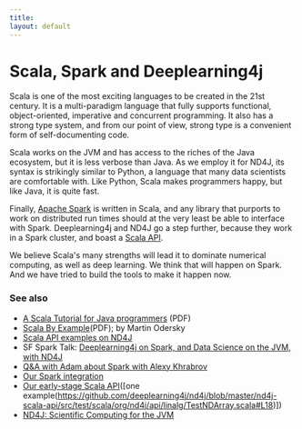```yaml
---
title: 
layout: default
---
```


# Scala, Spark and Deeplearning4j

Scala is one of the most exciting languages to be created in the 21st century. It is a multi-paradigm language that fully supports functional, object-oriented, imperative and concurrent programming. It also has a strong type system, and from our point of view, strong type is a convenient form of self-documenting code.

Scala works on the JVM and has access to the riches of the Java ecosystem, but it is less verbose than Java. As we employ it for ND4J, its syntax is strikingly similar to Python, a language that many data scientists are comfortable with. Like Python, Scala makes programmers happy, but like Java, it is quite fast. 

Finally, [Apache Spark](https://github.com/deeplearning4j/deeplearning4j/tree/master/deeplearning4j-scaleout/spark) is written in Scala, and any library that purports to work on distributed run times should at the very least be able to interface with Spark. Deeplearning4j and ND4J go a step further, because they work in a Spark cluster, and boast a [Scala API](https://github.com/deeplearning4j/nd4j/tree/master/nd4j-scala-api/src/main/scala/org/nd4j/api/linalg). 

We believe Scala's many strengths will lead it to dominate numerical computing, as well as deep learning. We think that will happen on Spark. And we have tried to build the tools to make it happen now. 

### See also

* [A Scala Tutorial for Java programmers](http://www.scala-lang.org/docu/files/ScalaTutorial.pdf) (PDF)
* [Scala By Example](http://www.scala-lang.org/docu/files/ScalaByExample.pdf)(PDF); by Martin Odersky
* [Scala API examples on ND4J](http://nd4j.org/scala.html)
* SF Spark Talk: [Deeplearning4j on Spark, and Data Science on the JVM, with ND4J](https://www.youtube.com/watch?v=LCsc1hFuNac&feature=youtu.be)
* [Q&A with Adam about Spark with Alexy Khrabrov](https://www.youtube.com/watch?v=LJPL8sL0Daw&feature=youtu.be)
* [Our Spark integration](https://github.com/deeplearning4j/deeplearning4j/tree/master/deeplearning4j-scaleout/spark)
* [Our early-stage Scala API](https://github.com/deeplearning4j/nd4j/tree/master/nd4j-scala-api/src/main/scala/org/nd4j/api/linalg)([one example(https://github.com/deeplearning4j/nd4j/blob/master/nd4j-scala-api/src/test/scala/org/nd4j/api/linalg/TestNDArray.scala#L18)])
* [ND4J: Scientific Computing for the JVM](http://nd4j.org)
